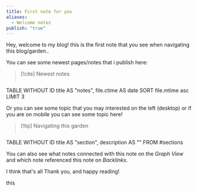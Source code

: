 ```yaml
---
title: First note for you
aliases:
  - Welcome notes
publish: "true"
---
```

Hey, welcome to my blog!
this is the first note that you see when navigating this blog/garden..

You can see some newest pages/notes that i publish here:

>[!cite]  Newest notes
>``` dataview
TABLE WITHOUT ID title AS "notes", file.ctime AS date SORT file.mtime asc LIMIT 3

Or you can see some topic that you may interested on the left (desktop) or if you are on mobile you can see some topic here!

>[!tip] Navigating this garden
> ``` dataview
TABLE WITHOUT ID title AS "section", description AS "" FROM #sections 

You can also see what notes connected with this note on the *Graph View* and which note referenced this note on *Backlinks*.

I think that's all
Thank you, and happy reading!

this